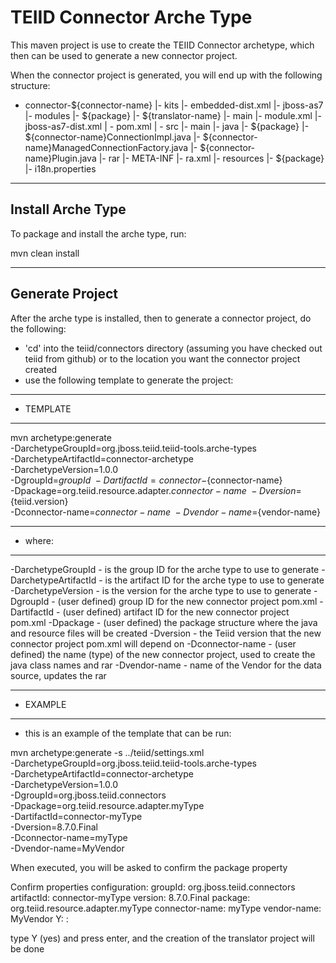 TEIID Connector Arche Type
================

This maven project is use to create the TEIID Connector archetype, which then can be used to generate a new connector project.

When the connector project is generated, you will end up with the following structure:

-  connector-${connector-name}
	|-	kits
		|-	embedded-dist.xml
		|-	jboss-as7
			|-	modules
				|-	${package}
					|-	${translator-name}
						|-	main
							|-	module.xml
		|-	jboss-as7-dist.xml 
	| -	pom.xml
	| -	src
		|-	main
			|-	java
				|-	${package}
					|-	${connector-name}ConnectionImpl.java
					|-	${connector-name}ManagedConnectionFactory.java
					|-	${connector-name}Plugin.java
			|-	rar
				|-	META-INF
					|-	ra.xml
			|-	resources
				|-	${package}
						|-	i18n.properties


-------
Install Arche Type
-------

To package and install the arche type, run:

mvn clean install 


-----------
Generate Project
-----------

After the arche type is installed, then to generate a connector project, do the following:

-  'cd' into the teiid/connectors directory (assuming you have checked out teiid from github) or to the
	location you want the connector project created
-  use the following template to generate the project:

***********
* TEMPLATE
***********

mvn archetype:generate                                  \
  -DarchetypeGroupId=org.jboss.teiid.teiid-tools.arche-types               \
  -DarchetypeArtifactId=connector-archetype          \
  -DarchetypeVersion=1.0.0               \
  -DgroupId=${groupId}   				\
  -DartifactId=connector-${connector-name}	\
  -Dpackage=org.teiid.resource.adapter.${connector-name}    \
  -Dversion=${teiid.version}    \
  -Dconnector-name=${connector-name}   \
  -Dvendor-name=${vendor-name}


********
* where:
********

  -DarchetypeGroupId    -  is the group ID for the arche type to use to generate
  -DarchetypeArtifactId -  is the artifact ID for the arche type to use to generate
  -DarchetypeVersion	-  is the version for the arche type to use to generate
  -DgroupId		-  (user defined) group ID for the new connector project pom.xml
  -DartifactId		-  (user defined) artifact ID for the new connector project pom.xml
  -Dpackage		-  (user defined) the package structure where the java and resource files will be created
  -Dversion		-  the Teiid version that the new connector project pom.xml will depend on
  -Dconnector-name	-  (user defined) the name (type) of the new connector project, used to create the java class names and rar
  -Dvendor-name		-  name of the Vendor for the data source, updates the rar


*********
* EXAMPLE
*********

-  this is an example of the template that can be run:


mvn archetype:generate     -s ../teiid/settings.xml    \
  -DarchetypeGroupId=org.jboss.teiid.teiid-tools.arche-types   \
  -DarchetypeArtifactId=connector-archetype        \
  -DarchetypeVersion=1.0.0   \
  -DgroupId=org.jboss.teiid.connectors   \
  -Dpackage=org.teiid.resource.adapter.myType   \
  -DartifactId=connector-myType	\
  -Dversion=8.7.0.Final   \
  -Dconnector-name=myType  \
  -Dvendor-name=MyVendor



When executed, you will be asked to confirm the package property

Confirm properties configuration:
groupId: org.jboss.teiid.connectors
artifactId: connector-myType
version: 8.7.0.Final
package: org.teiid.resource.adapter.myType
connector-name: myType
vendor-name: MyVendor
 Y: : 


type Y (yes) and press enter, and the creation of the translator project will be done

